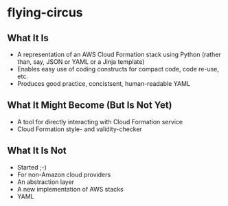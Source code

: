 # flying-circus

## What It Is

* A representation of an AWS Cloud Formation stack using Python (rather than, say, JSON or YAML or a Jinja template)
* Enables easy use of coding constructs for compact code, code re-use, etc.
* Produces good practice, concistsent, human-readable YAML

## What It Might Become (But Is Not Yet)

* A tool for directly interacting with Cloud Formation service
* Cloud Formation style- and validity-checker

## What It Is Not

* Started ;-)
* For non-Amazon cloud providers
* An abstraction layer
* A new implementation of AWS stacks
* YAML

